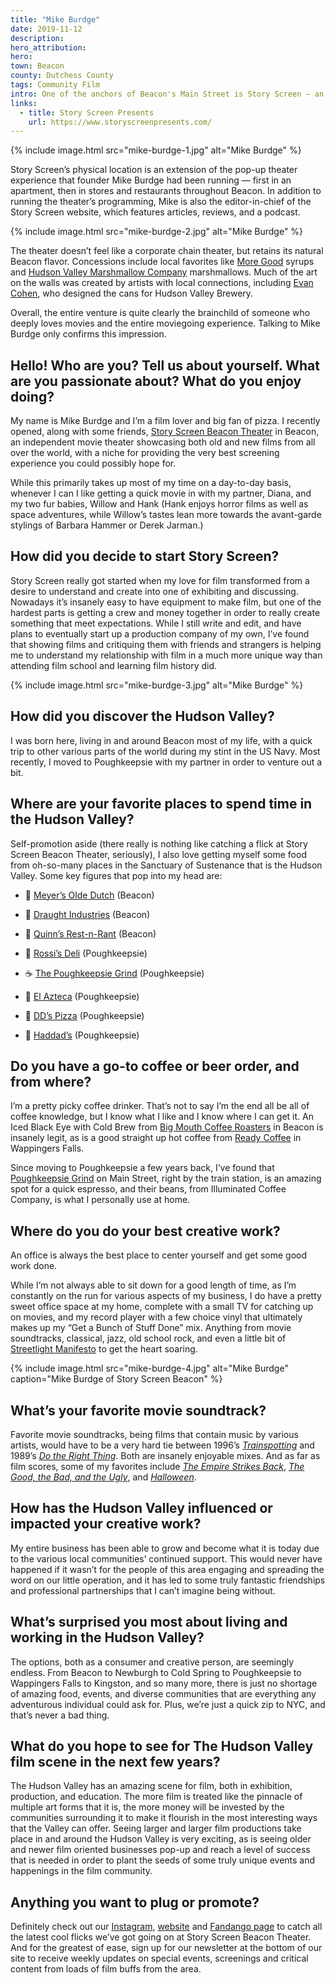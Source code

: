 ```yaml
---
title: "Mike Burdge"
date: 2019-11-12
description:
hero_attribution:
hero:
town: Beacon
county: Dutchess County
tags: Community Film
intro: One of the anchors of Beacon's Main Street is Story Screen — an independent movie theater with cushy seating, old-school concessions, pristine picture and sound, and (coming soon) its own cocktail lounge.
links:
  - title: Story Screen Presents
    url: https://www.storyscreenpresents.com/
---
```


{% include image.html src="mike-burdge-1.jpg" alt="Mike Burdge" %}

Story Screen’s physical location is an extension of the pop-up theater experience that founder Mike Burdge had been running — first in an apartment, then in stores and restaurants throughout Beacon. In addition to running the theater’s programming, Mike is also the editor-in-chief of the Story Screen website, which features articles, reviews, and a podcast.

{% include image.html src="mike-burdge-2.jpg" alt="Mike Burdge" %}

The theater doesn’t feel like a corporate chain theater, but retains its natural Beacon flavor. Concessions include local favorites like [More Good](https://drinkmoregood.com/) syrups and [Hudson Valley Marshmallow Company](http://www.hvmag.com/Hudson-Valley-Marshmallow-Company-Smores-Beacon/) marshmallows. Much of the art on the walls was created by artists with local connections, including [Evan Cohen](http://www.evanmcohen.com/), who designed the cans for Hudson Valley Brewery.

Overall, the entire venture is quite clearly the brainchild of someone who deeply loves movies and the entire moviegoing experience. Talking to Mike Burdge only confirms this impression.

## Hello! Who are you? Tell us about yourself. What are you passionate about? What do you enjoy doing?

My name is Mike Burdge and I’m a film lover and big fan of pizza. I recently opened, along with some friends, [Story Screen Beacon Theater](https://www.storyscreenbeacon.com/) in Beacon, an independent movie theater showcasing both old and new films from all over the world, with a niche for providing the very best screening experience you could possibly hope for.

While this primarily takes up most of my time on a day-to-day basis, whenever I can I like getting a quick movie in with my partner, Diana, and my two fur babies, Willow and Hank (Hank enjoys horror films as well as space adventures, while Willow’s tastes lean more towards the avant-garde stylings of Barbara Hammer or Derek Jarman.)

## How did you decide to start Story Screen?

Story Screen really got started when my love for film transformed from a desire to understand and create into one of exhibiting and discussing. Nowadays it’s insanely easy to have equipment to make film, but one of the hardest parts is getting a crew and money together in order to really create something that meet expectations. While I still write and edit, and have plans to eventually start up a production company of my own, I’ve found that showing films and critiquing them with friends and strangers is helping me to understand my relationship with film in a much more unique way than attending film school and learning film history did.

{% include image.html src="mike-burdge-3.jpg" alt="Mike Burdge" %}

## How did you discover the Hudson Valley?

I was born here, living in and around Beacon most of my life, with a quick trip to other various parts of the world during my stint in the US Navy. Most recently, I moved to Poughkeepsie with my partner in order to venture out a bit.

## Where are your favorite places to spend time in the Hudson Valley?

Self-promotion aside (there really is nothing like catching a flick at Story Screen Beacon Theater, seriously), I also love getting myself some food from oh-so-many places in the Sanctuary of Sustenance that is the Hudson Valley. Some key figures that pop into my head are:

- 🍔 [Meyer’s Olde Dutch](https://www.meyersoldedutch.com/) (Beacon)

- 🍺 [Draught Industries](https://www.draughtindustries.com/) (Beacon)

- 🍜 [Quinn’s Rest-n-Rant](https://www.facebook.com/QuinnsBeacon/) (Beacon)

- 🥪 [Rossi’s Deli](https://www.rossideli.com/) (Poughkeepsie)

- ☕ [The Poughkeepsie Grind](https://www.illuminatedcoffee.com/) (Poughkeepsie)

- 🌮 [El Azteca](http://places.singleplatform.com/el-azteca-mexican-deli/menu) (Poughkeepsie)

- 🍕 [DD’s Pizza](https://www.facebook.com/pages/category/Pizza-Place/DDs-Pizza-600252836675100/) (Poughkeepsie)

- 🥙 [Haddad’s](https://www.grubhub.com/restaurant/haddads-middle-eastern-food-782-main-st-poughkeepsie/759843) (Poughkeepsie)

## Do you have a go-to coffee or beer order, and from where?

I’m a pretty picky coffee drinker. That’s not to say I’m the end all be all of coffee knowledge, but I know what I like and I know where I can get it. An Iced Black Eye with Cold Brew from [Big Mouth Coffee Roasters](https://www.bigmouth.coffee/) in Beacon is insanely legit, as is a good straight up hot coffee from [Ready Coffee](https://www.readycoffeeco.com/) in Wappingers Falls.

Since moving to Poughkeepsie a few years back, I’ve found that [Poughkeepsie Grind](https://www.illuminatedcoffee.com/) on Main Street, right by the train station, is an amazing spot for a quick espresso, and their beans, from Illuminated Coffee Company, is what I personally use at home.

## Where do you do your best creative work?

An office is always the best place to center yourself and get some good work done.

While I’m not always able to sit down for a good length of time, as I’m constantly on the run for various aspects of my business, I do have a pretty sweet office space at my home, complete with a small TV for catching up on movies, and my record player with a few choice vinyl that ultimately makes up my “Get a Bunch of Stuff Done” mix. Anything from movie soundtracks, classical, jazz, old school rock, and even a little bit of [Streetlight Manifesto](https://www.streetlightmanifesto.com/) to get the heart soaring.

{% include image.html src="mike-burdge-4.jpg" alt="Mike Burdge" caption="Mike Burdge of Story Screen Beacon" %}

## What’s your favorite movie soundtrack?

Favorite movie soundtracks, being films that contain music by various artists, would have to be a very hard tie between 1996’s _[Trainspotting](https://open.spotify.com/album/5xFdHuEPVgv0XU8rvkTuO4)_ and 1989’s _[Do the Right Thing](https://open.spotify.com/album/39gQ1HiUS295YJs1NgRxkc)_. Both are insanely enjoyable mixes. And as far as film scores, some of my favorites include _[The Empire Strikes Back](https://open.spotify.com/album/44TnXcUjTIHPBBROepl99a)_, _[The Good, the Bad, and the Ugly](https://open.spotify.com/album/2ui9D30FqN2UDVNkykhSx5)_, and _[Halloween](https://open.spotify.com/album/1eA3cq4WvDR4yVKChvZewP)_.

## How has the Hudson Valley influenced or impacted your creative work?

My entire business has been able to grow and become what it is today due to the various local communities’ continued support. This would never have happened if it wasn’t for the people of this area engaging and spreading the word on our little operation, and it has led to some truly fantastic friendships and professional partnerships that I can’t imagine being without.

## What’s surprised you most about living and working in the Hudson Valley?

The options, both as a consumer and creative person, are seemingly endless. From Beacon to Newburgh to Cold Spring to Poughkeepsie to Wappingers Falls to Kingston, and so many more, there is just no shortage of amazing food, events, and diverse communities that are everything any adventurous individual could ask for. Plus, we’re just a quick zip to NYC, and that’s never a bad thing.

## What do you hope to see for The Hudson Valley film scene in the next few years?

The Hudson Valley has an amazing scene for film, both in exhibition, production, and education. The more film is treated like the pinnacle of multiple art forms that it is, the more money will be invested by the communities surrounding it to make it flourish in the most interesting ways that the Valley can offer. Seeing larger and larger film productions take place in and around the Hudson Valley is very exciting, as is seeing older and newer film oriented businesses pop-up and reach a level of success that is needed in order to plant the seeds of some truly unique events and happenings in the film community.

## Anything you want to plug or promote?

Definitely check out our [Instagram](https://www.instagram.com/story_screen_beacon/), [website](https://www.storyscreenbeacon.com/) and [Fandango page](https://www.fandango.com/story-screen-beacon-theater-aayow/theater-page) to catch all the latest cool flicks we’ve got going on at Story Screen Beacon Theater. And for the greatest of ease, sign up for our newsletter at the bottom of our site to receive weekly updates on special events, screenings and critical content from loads of film buffs from the area.
